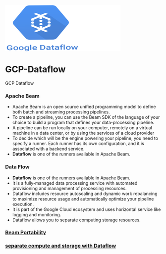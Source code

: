 ![me](https://github.com/sujitdhamale/GCP-Dataflow/blob/main/Images/DataFLow%20(2).png)


# GCP-Dataflow
GCP Dataflow  


### Apache Beam

- Apache Beam is an open source unified programming model to define both batch and streaming processing pipelines.
- To create a pipeline, you can use the Beam SDK of the language of your choice to build a program that defines your data-processing pipeline.
- A pipeline can be run locally on your computer, remotely on a virtual machine in a data center, or by using the services of a cloud provider
- To decide which will be the engine powering your pipeline, you need to specify a runner. Each runner has its own configuration, and it is associated with a backend service.
- **Dataflow** is one of the runners available in Apache Beam.


### Data Flow 
- **Dataflow** is one of the runners available in Apache Beam.
- It is a fully-managed data processing service with automated provisioning and management of processing resources.
- Dataflow includes resource autoscaling and dynamic work rebalancing to maximize resource usage and automatically optimize your pipeline execution.
- It is part of the Google Cloud ecosystem and uses horizontal service like logging and monitoring.
- Dataflow allows you to separate computing storage resources.



 ### [Beam Portability](01.ApacheBeam.md)
 
 ### [separate compute and storage with Dataflow](02.separateComputeAndStorageWithDataflow.md)

